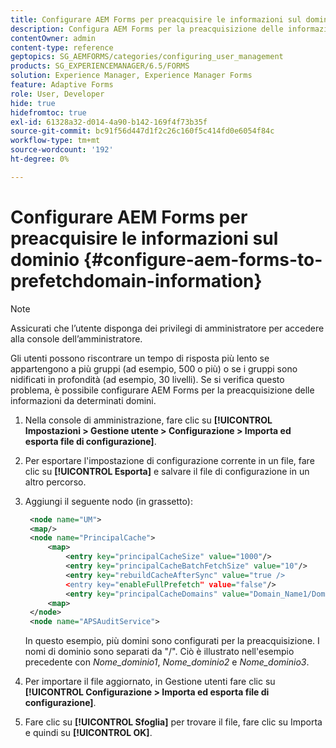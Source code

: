 ```yaml
---
title: Configurare AEM Forms per preacquisire le informazioni sul dominio
description: Configura AEM Forms per la preacquisizione delle informazioni sul dominio se il tempo di risposta risulta più lento a causa di gruppi profondamente nidificati o se sei membro di molti gruppi.
contentOwner: admin
content-type: reference
geptopics: SG_AEMFORMS/categories/configuring_user_management
products: SG_EXPERIENCEMANAGER/6.5/FORMS
solution: Experience Manager, Experience Manager Forms
feature: Adaptive Forms
role: User, Developer
hide: true
hidefromtoc: true
exl-id: 61328a32-d014-4a90-b142-169f4f73b35f
source-git-commit: bc91f56d447d1f2c26c160f5c414fd0e6054f84c
workflow-type: tm+mt
source-wordcount: '192'
ht-degree: 0%

---
```


# Configurare AEM Forms per preacquisire le informazioni sul dominio {#configure-aem-forms-to-prefetchdomain-information}

>[!NOTE]
> 
> Assicurati che l’utente disponga dei privilegi di amministratore per accedere alla console dell’amministratore.

Gli utenti possono riscontrare un tempo di risposta più lento se appartengono a più gruppi (ad esempio, 500 o più) o se i gruppi sono nidificati in profondità (ad esempio, 30 livelli). Se si verifica questo problema, è possibile configurare AEM Forms per la preacquisizione delle informazioni da determinati domini.

1. Nella console di amministrazione, fare clic su **[!UICONTROL Impostazioni > Gestione utente > Configurazione > Importa ed esporta file di configurazione]**.
1. Per esportare l&#39;impostazione di configurazione corrente in un file, fare clic su **[!UICONTROL Esporta]** e salvare il file di configurazione in un altro percorso.
1. Aggiungi il seguente nodo (in grassetto):

   ```xml
    <node name="UM">
    <map/>
    <node name="PrincipalCache">
        <map>
            <entry key="principalCacheSize" value="1000"/>
            <entry key="principalCacheBatchFetchSize" value="10"/>
            <entry key="rebuildCacheAfterSync" value="true />
            <entry key="enableFullPrefetch" value="false"/>
            <entry key="principalCacheDomains" value="Domain_Name1/Domain_Name2/Domain_Name3"/>
        <map>
    </node>
    <node name="APSAuditService">
   ```

   In questo esempio, più domini sono configurati per la preacquisizione. I nomi di dominio sono separati da &quot;/&quot;. Ciò è illustrato nell&#39;esempio precedente con *Nome_dominio1*, *Nome_dominio2* e *Nome_dominio3*.

1. Per importare il file aggiornato, in Gestione utenti fare clic su **[!UICONTROL Configurazione > Importa ed esporta file di configurazione]**.
1. Fare clic su **[!UICONTROL Sfoglia]** per trovare il file, fare clic su Importa e quindi su **[!UICONTROL OK]**.
